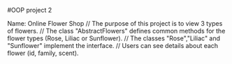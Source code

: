 #OOP project 2

Name: Online Flower Shop
//
The purpose of this project is to view 3 types of flowers.
//
The class "AbstractFlowers" defines common methods for the flower types (Rose, Liliac or Sunflower).
//
The classes "Rose","Liliac" and "Sunflower" implement the interface.
//
Users can see details about each flower (id, family, scent).
